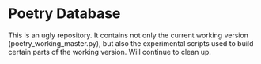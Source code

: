 # Poetry Database

This is an ugly repository. It contains not only the current working
version (poetry_working_master.py), but also the experimental scripts used to
build certain parts of the working version. Will continue to clean up.